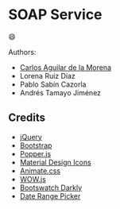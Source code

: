 # SOAP Service

:smile:

Authors:

- [Carlos Aguilar de la Morena](https://neko250.github.io)
- Lorena Ruiz Díaz
- Pablo Sabín Cazorla
- Andrés Tamayo Jiménez

## Credits

- [jQuery](https://jquery.com/)
- [Bootstrap](http://getbootstrap.com/)
- [Popper.js](https://popper.js.org/)
- [Material Design Icons](https://material.io/icons/)
- [Animate.css](https://daneden.github.io/animate.css/)
- [WOW.js](http://mynameismatthieu.com/WOW/)
- [Bootswatch Darkly](https://bootswatch.com/darkly/)
- [Date Range Picker](http://www.daterangepicker.com/)
